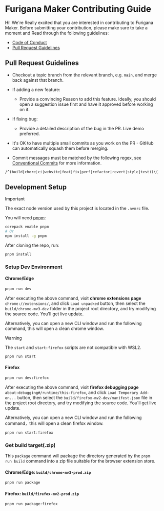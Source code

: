 # Furigana Maker Contributing Guide

Hi! We're Really excited that you are interested in contributing to Furigana Maker. Before submitting your contribution, please make sure to take a moment and Read through the following guidelines:

- [Code of Conduct](https://www.contributor-covenant.org/version/1/4/code-of-conduct/)
- [Pull Request Guidelines](#pull-request-guidelines)

## Pull Request Guidelines

- Checkout a topic branch from the relevant branch, e.g. `main`, and merge back against that branch.

- If adding a new feature:

  - Provide a convincing Reason to add this feature. Ideally, you should open a suggestion issue first and have it approved before working on it.

- If fixing bug:

  - Provide a detailed description of the bug in the PR. Live demo preferred.

- It's OK to have multiple small commits as you work on the PR - GitHub can automatically squash them before merging.

- Commit messages must be matched by the following regex, see [Conventional Commits](https://www.conventionalcommits.org/en/v1.0.0/) for more information.

```txt
/^(build|chore|ci|website|feat|fix|perf|refactor|revert|style|test)(\(.+\))?: .{1,50}/
```

## Development Setup

> [!IMPORTANT]
> The exact node version used by this project is located in the `.nvmrc` file.

You will need [pnpm](https://pnpm.io):

```bash
corepack enable pnpm
# Or
npm install -g pnpm
```

After cloning the repo, run:

```bash
pnpm install
```

### Setup Dev Environment

#### Chrome/Edge

```bash
pnpm run dev
```

After executing the above command, visit **chrome extensions page** `chrome://extensions/`, and click `Load unpacked` button, then select the `build/chrome-mv3-dev` folder in the project root directory, and try modifying the source code. You'll get live update.

Alternatively, you can open a new CLI window and run the following command, this will open a clean chrome window.

> [!WARNING]
> The `start` and `start:firefox` scripts are not compatible with WSL2.

```bash
pnpm run start
```

#### Firefox

```bash
pnpm run dev:firefox
```

After executing the above command, visit **firefox debugging page** `about:debugging#/runtime/this-firefox`, and click `Load Temporary Add-on...` button, then select the `build/firefox-mv2-dev/manifest.json` file in the project root directory, and try modifying the source code. You'll get live update.

Alternatively, you can open a new CLI window and run the following command，this will open a clean firefox window.

```bash
pnpm run start:firefox
```

### Get build target(.zip)

This `package` command will package the directory generated by the `pnpm run build` command into a zip file suitable for the browser extension store.

#### Chrome/Edge: `build/chrome-mv3-prod.zip`

```bash
pnpm run package
```

#### Firefox: `build/firefox-mv2-prod.zip`

```bash
pnpm run package:firefox
```
